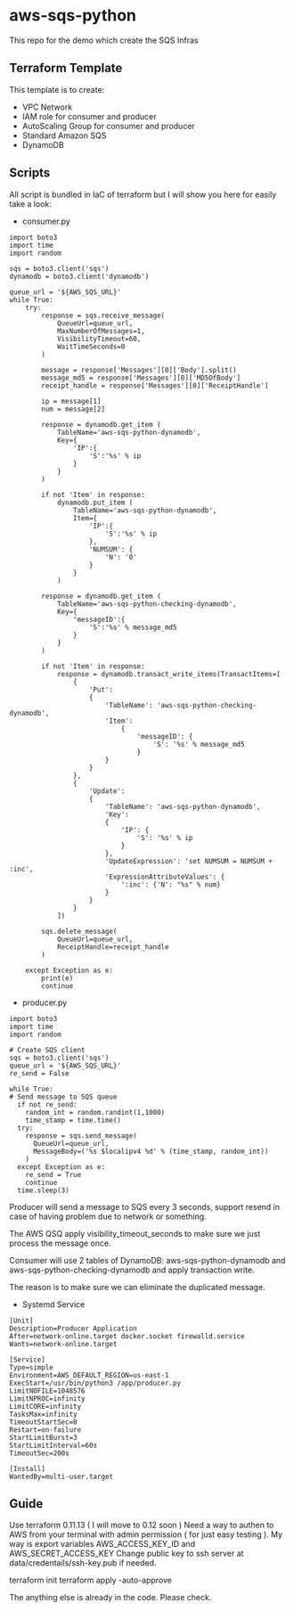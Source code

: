 # aws-sqs-python

This repo for the demo which create the SQS Infras

## Terraform Template 
This template is to create:
* VPC Network
* IAM role for consumer and producer 
* AutoScaling Group for consumer and producer 
* Standard Amazon SQS
* DynamoDB

## Scripts

All script is bundled in IaC of terraform but I will show you here for easily take a look:

* consumer.py

```
import boto3
import time
import random

sqs = boto3.client('sqs')
dynamodb = boto3.client('dynamodb')

queue_url = '${AWS_SQS_URL}'
while True:
	try:
		response = sqs.receive_message(
		    QueueUrl=queue_url,
		    MaxNumberOfMessages=1,
		    VisibilityTimeout=60,
		    WaitTimeSeconds=0
		)

		message = response['Messages'][0]['Body'].split()
		message_md5 = response['Messages'][0]['MD5OfBody']
		receipt_handle = response['Messages'][0]['ReceiptHandle']

		ip = message[1]
		num = message[2]

		response = dynamodb.get_item (
			TableName='aws-sqs-python-dynamodb', 
			Key={
				'IP':{
					'S':'%s' % ip
				} 
			}
		)

		if not 'Item' in response:
			dynamodb.put_item (
				TableName='aws-sqs-python-dynamodb', 
				Item={
					'IP':{
						'S':'%s' % ip
					},
					'NUMSUM': {
						'N': '0'
					}
				}
			)

		response = dynamodb.get_item (
			TableName='aws-sqs-python-checking-dynamodb', 
			Key={
				'messageID':{
					'S':'%s' % message_md5
				} 
			}
		)

		if not 'Item' in response:
			response = dynamodb.transact_write_items(TransactItems=[
				{
					'Put': 
					{
						'TableName': 'aws-sqs-python-checking-dynamodb',
						'Item': 
							{
								'messageID': {
									'S': '%s' % message_md5
								}
						}
					}
				},
				{
					'Update': 
					{
						'TableName': 'aws-sqs-python-dynamodb',
						'Key': 
						{
							'IP': {
								'S': '%s' % ip
							}
						},
						'UpdateExpression': 'set NUMSUM = NUMSUM + :inc',
						'ExpressionAttributeValues': {
							':inc': {'N': "%s" % num}
			            }
					}
				}
			])

		sqs.delete_message(
		    QueueUrl=queue_url,
		    ReceiptHandle=receipt_handle
		)

	except Exception as e:
		print(e)
		continue
```

* producer.py

```
import boto3
import time
import random

# Create SQS client
sqs = boto3.client('sqs')
queue_url = '${AWS_SQS_URL}'
re_send = False

while True:
# Send message to SQS queue
  if not re_send:
    random_int = random.randint(1,1000)
    time_stamp = time.time()
  try:
    response = sqs.send_message(
      QueueUrl=queue_url,
      MessageBody=('%s $localipv4 %d' % (time_stamp, random_int))
    )
  except Exception as e:
    re_send = True
    continue
  time.sleep(3)

```

Producer will send a message to SQS every 3 seconds, support resend in case of having problem due to network or something.

The AWS QSQ apply visibility_timeout_seconds to make sure we just process the message once. 

Consumer will use 2 tables of DynamoDB: aws-sqs-python-dynamodb and aws-sqs-python-checking-dynamodb and apply transaction write.

The reason is to make sure we can eliminate the duplicated message.

* Systemd Service 

```
[Unit]
Description=Producer Application
After=network-online.target docker.socket firewalld.service
Wants=network-online.target

[Service]
Type=simple
Environment=AWS_DEFAULT_REGION=us-east-1
ExecStart=/usr/bin/python3 /app/producer.py
LimitNOFILE=1048576
LimitNPROC=infinity
LimitCORE=infinity
TasksMax=infinity
TimeoutStartSec=0
Restart=on-failure
StartLimitBurst=3
StartLimitInterval=60s
TimeoutSec=200s

[Install]
WantedBy=multi-user.target
```

## Guide 

Use terraform 0.11.13 ( I will move to 0.12 soon )
Need a way to authen to AWS from your terminal with admin permission ( for just easy testing ). 
My way is export variables AWS_ACCESS_KEY_ID and AWS_SECRET_ACCESS_KEY
Change public key to ssh server at data/credentails/ssh-key.pub if needed.

terraform init
terraform apply -auto-approve

The anything else is already in the code. Please check. 

